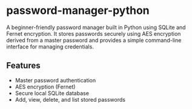 # password-manager-python
A beginner-friendly password manager built in Python using SQLite and Fernet encryption. It stores passwords securely using AES encryption derived from a master password and provides a simple command-line interface for managing credentials. 

## Features
- Master password authentication
- AES encryption  (Fernet)
- Secure local SQLite database
- Add, view, delete, and list stored passwords
